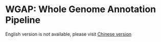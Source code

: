 # WGAP: Whole Genome Annotation Pipeline

English version is not available, please visit [Chinese version](README_zh.md)